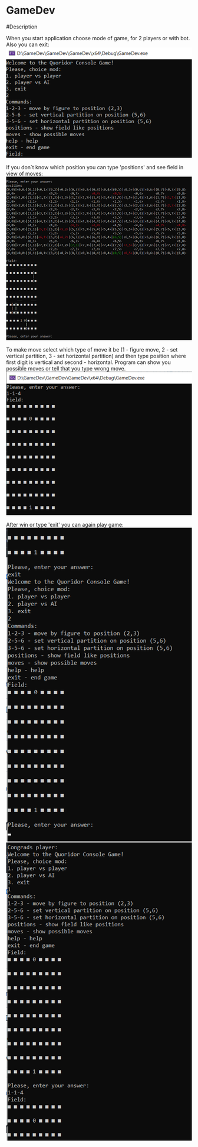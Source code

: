 # GameDev

#Description

When you start application choose mode of game, for 2 players or with bot. Also you can exit: 
![example 1](/images/StartMenu.png)

If you don`t know which position you can type 'positions' and see field in view of moves: 
![example 2](/images/FieldState.png)


To make move select which type of move it be (1 - figure move, 2 - set vertical partition, 3 - set horizontal partition) and then type position where first digit is vertical and second - horizontal.
Program can show you possible moves or tell that you type wrong move.  
![example 3](/images/Move.png)

After win or type 'exit' you can again play game:
![example 4](/images/Exit.png)
![example 5](/images/WinAndContinurGame.png)

